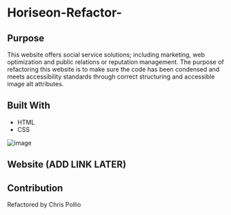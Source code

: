 # Horiseon-Refactor-
 
## Purpose
This website offers social service solutions; including marketing, web optimization and public relations or reputation management. The purpose of refactoring this website is to make sure the code has been condensed and meets accessibility standards through correct structuring and accessible image alt attributes. 
 
## Built With
* HTML
* CSS

![image](https://user-images.githubusercontent.com/101524089/161448531-17a80dc6-d7ea-46d0-8042-8e3206a23b9d.png) 

## Website (ADD LINK LATER)
 
## Contribution
Refactored by Chris Pollio
